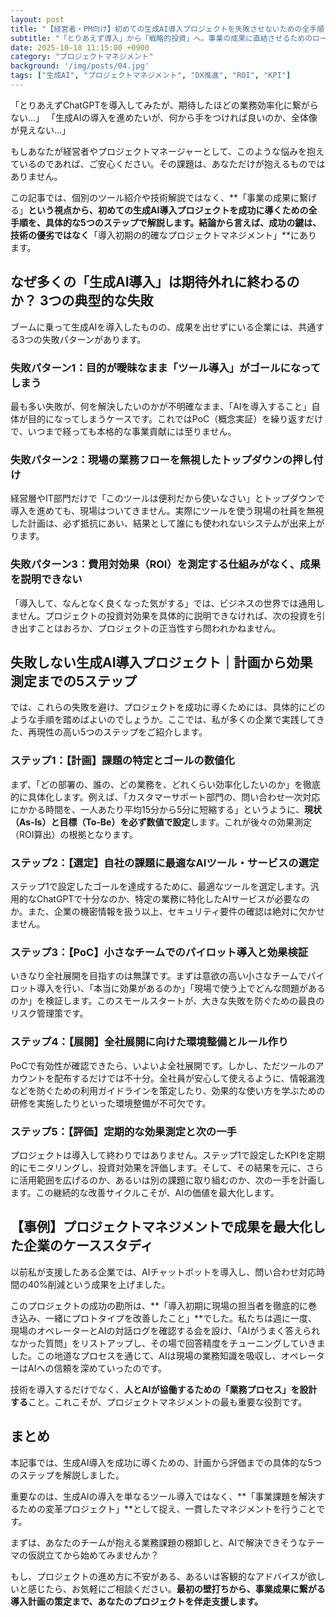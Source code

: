 ```yaml
---
layout: post
title: "【経営者・PM向け】初めての生成AI導入プロジェクトを失敗させないための全手順｜計画から効果測定までの実践的マネジメント術"
subtitle: "「とりあえず導入」から「戦略的投資」へ。事業の成果に直結させるためのロードマップ"
date: 2025-10-18 11:15:00 +0900
category: "プロジェクトマネジメント"
background: '/img/posts/04.jpg'
tags: ["生成AI", "プロジェクトマネジメント", "DX推進", "ROI", "KPI"]
---
```


「とりあえずChatGPTを導入してみたが、期待したほどの業務効率化に繋がらない…」
「生成AIの導入を進めたいが、何から手をつければ良いのか、全体像が見えない…」

もしあなたが経営者やプロジェクトマネージャーとして、このような悩みを抱えているのであれば、ご安心ください。その課題は、あなただけが抱えるものではありません。

この記事では、個別のツール紹介や技術解説ではなく、**「事業の成果に繋げる」**という視点から、初めての生成AI導入プロジェクトを成功に導くための全手順を、具体的な5つのステップで解説します。結論から言えば、成功の鍵は、技術の優劣ではなく**「導入初期の的確なプロジェクトマネジメント」**にあります。

## なぜ多くの「生成AI導入」は期待外れに終わるのか？ 3つの典型的な失敗

ブームに乗って生成AIを導入したものの、成果を出せずにいる企業には、共通する3つの失敗パターンがあります。

### 失敗パターン1：目的が曖昧なまま「ツール導入」がゴールになってしまう

最も多い失敗が、何を解決したいのかが不明確なまま、「AIを導入すること」自体が目的になってしまうケースです。これではPoC（概念実証）を繰り返すだけで、いつまで経っても本格的な事業貢献には至りません。

### 失敗パターン2：現場の業務フローを無視したトップダウンの押し付け

経営層やIT部門だけで「このツールは便利だから使いなさい」とトップダウンで導入を進めても、現場はついてきません。実際にツールを使う現場の社員を無視した計画は、必ず抵抗にあい、結果として誰にも使われないシステムが出来上がります。

### 失敗パターン3：費用対効果（ROI）を測定する仕組みがなく、成果を説明できない

「導入して、なんとなく良くなった気がする」では、ビジネスの世界では通用しません。プロジェクトの投資対効果を具体的に説明できなければ、次の投資を引き出すことはおろか、プロジェクトの正当性すら問われかねません。

## 失敗しない生成AI導入プロジェクト｜計画から効果測定までの5ステップ

では、これらの失敗を避け、プロジェクトを成功に導くためには、具体的にどのような手順を踏めばよいのでしょうか。ここでは、私が多くの企業で実践してきた、再現性の高い5つのステップをご紹介します。

### ステップ1：【計画】課題の特定とゴールの数値化

まず、「どの部署の、誰の、どの業務を、どれくらい効率化したいのか」を徹底的に具体化します。例えば、「カスタマーサポート部門の、問い合わせ一次対応にかかる時間を、一人あたり平均15分から5分に短縮する」というように、**現状（As-Is）と目標（To-Be）を必ず数値で設定**します。これが後々の効果測定（ROI算出）の根拠となります。

### ステップ2：【選定】自社の課題に最適なAIツール・サービスの選定

ステップ1で設定したゴールを達成するために、最適なツールを選定します。汎用的なChatGPTで十分なのか、特定の業務に特化したAIサービスが必要なのか。また、企業の機密情報を扱う以上、セキュリティ要件の確認は絶対に欠かせません。

### ステップ3：【PoC】小さなチームでのパイロット導入と効果検証

いきなり全社展開を目指すのは無謀です。まずは意欲の高い小さなチームでパイロット導入を行い、「本当に効果があるのか」「現場で使う上でどんな問題があるのか」を検証します。このスモールスタートが、大きな失敗を防ぐための最良のリスク管理策です。

### ステップ4：【展開】全社展開に向けた環境整備とルール作り

PoCで有効性が確認できたら、いよいよ全社展開です。しかし、ただツールのアカウントを配布するだけでは不十分。全社員が安心して使えるように、情報漏洩などを防ぐための利用ガイドラインを策定したり、効果的な使い方を学ぶための研修を実施したりといった環境整備が不可欠です。

### ステップ5：【評価】定期的な効果測定と次の一手

プロジェクトは導入して終わりではありません。ステップ1で設定したKPIを定期的にモニタリングし、投資対効果を評価します。そして、その結果を元に、さらに活用範囲を広げるのか、あるいは別の課題に取り組むのか、次の一手を計画します。この継続的な改善サイクルこそが、AIの価値を最大化します。

## 【事例】プロジェクトマネジメントで成果を最大化した企業のケーススタディ

以前私が支援したある企業では、AIチャットボットを導入し、問い合わせ対応時間の40%削減という成果を上げました。

このプロジェクトの成功の勘所は、**「導入初期に現場の担当者を徹底的に巻き込み、一緒にプロトタイプを改善したこと」**でした。私たちは週に一度、現場のオペレーターとAIの対話ログを確認する会を設け、「AIがうまく答えられなかった質問」をリストアップし、その場で回答精度をチューニングしていきました。この地道なプロセスを通じて、AIは現場の業務知識を吸収し、オペレーターはAIへの信頼を深めていったのです。

技術を導入するだけでなく、**人とAIが協働するための「業務プロセス」を設計する**こと。これこそが、プロジェクトマネジメントの最も重要な役割です。

## まとめ

本記事では、生成AI導入を成功に導くための、計画から評価までの具体的な5つのステップを解説しました。

重要なのは、生成AIの導入を単なるツール導入ではなく、**「事業課題を解決するための変革プロジェクト」**として捉え、一貫したマネジメントを行うことです。

まずは、あなたのチームが抱える業務課題の棚卸しと、AIで解決できそうなテーマの仮説立てから始めてみませんか？

もし、プロジェクトの進め方に不安がある、あるいは客観的なアドバイスが欲しいと感じたら、お気軽にご相談ください。**最初の壁打ちから、事業成果に繋がる導入計画の策定まで、あなたのプロジェクトを伴走支援します。**

